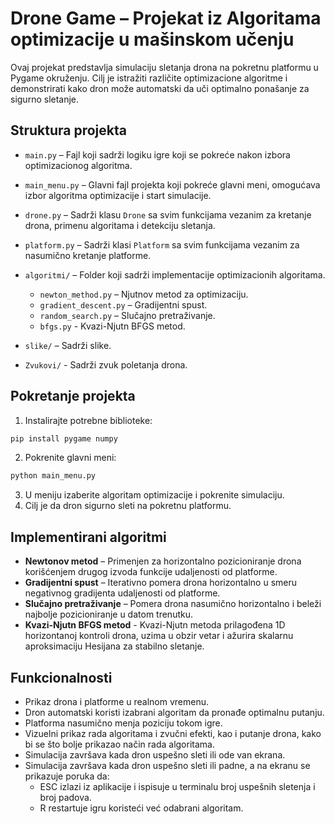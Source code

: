 # Drone Game – Projekat iz Algoritama optimizacije u mašinskom učenju

Ovaj projekat predstavlja simulaciju sletanja drona na pokretnu platformu u Pygame okruženju. Cilj je istražiti različite optimizacione algoritme i 
demonstrirati kako dron može automatski da uči optimalno ponašanje za sigurno sletanje.

## Struktura projekta

* `main.py` – Fajl koji sadrži logiku igre koji se pokreće nakon izbora optimizacionog algoritma.
* `main_menu.py` – Glavni fajl projekta koji pokreće glavni meni, omogućava izbor algoritma optimizacije i start simulacije.
* `drone.py` – Sadrži klasu `Drone` sa svim funkcijama vezanim za kretanje drona, primenu algoritama i detekciju sletanja.
* `platform.py` – Sadrži klasi `Platform` sa svim funkcijama vezanim za nasumično kretanje platforme.
* `algoritmi/` – Folder koji sadrži implementacije optimizacionih algoritama.

  * `newton_method.py` – Njutnov metod za optimizaciju.
  * `gradient_descent.py` – Gradijentni spust.
  * `random_search.py` – Slučajno pretraživanje.
  * `bfgs.py` - Kvazi-Njutn BFGS metod.
    
* `slike/` – Sadrži slike.
* `Zvukovi/` - Sadrži zvuk poletanja drona.
  
## Pokretanje projekta

1. Instalirajte potrebne biblioteke:

```bash
pip install pygame numpy
```

2. Pokrenite glavni meni:

```bash
python main_menu.py
```

3. U meniju izaberite algoritam optimizacije i pokrenite simulaciju.
4. Cilj je da dron sigurno sleti na pokretnu platformu.

## Implementirani algoritmi

* **Newtonov metod** – Primenjen za horizontalno pozicioniranje drona korišćenjem drugog izvoda funkcije udaljenosti od platforme.
* **Gradijentni spust** – Iterativno pomera drona horizontalno u smeru negativnog gradijenta udaljenosti od platforme.
* **Slučajno pretraživanje** – Pomera drona nasumično horizontalno i beleži najbolje pozicioniranje u datom trenutku.
* **Kvazi-Njutn BFGS metod** - Kvazi-Njutn metoda prilagođena 1D horizontanoj kontroli drona, uzima u obzir vetar i ažurira skalarnu aproksimaciju Hesijana za stabilno sletanje.

## Funkcionalnosti

* Prikaz drona i platforme u realnom vremenu.
* Dron automatski koristi izabrani algoritam da pronađe optimalnu putanju.
* Platforma nasumično menja poziciju tokom igre.
* Vizuelni prikaz rada algoritama i zvučni efekti, kao i putanje drona, kako bi se što bolje prikazao način rada algoritama.
* Simulacija završava kada dron uspešno sleti ili ode van ekrana.
* Simulacija završava kada dron uspešno sleti ili padne, a na ekranu se prikazuje poruka da:
    * ESC izlazi iz aplikacije i ispisuje u terminalu broj uspešnih sletenja i broj padova.
    * R restartuje igru koristeći već odabrani algoritam.
